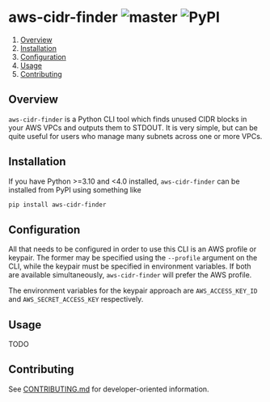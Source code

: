 # aws-cidr-finder ![master](https://github.com/cooperwalbrun/aws-cidr-finder/workflows/master/badge.svg) ![PyPI](https://img.shields.io/pypi/v/aws-cidr-finder)

1. [Overview](#overview)
2. [Installation](#installation)
3. [Configuration](#configuration)
4. [Usage](#usage-cli)
5. [Contributing](#contributing)

## Overview

`aws-cidr-finder` is a Python CLI tool which finds unused CIDR blocks in your AWS VPCs and outputs
them to STDOUT. It is very simple, but can be quite useful for users who manage many subnets across
one or more VPCs.

## Installation

If you have Python >=3.10 and <4.0 installed, `aws-cidr-finder` can be installed from PyPI using
something like

```bash
pip install aws-cidr-finder
```

## Configuration

All that needs to be configured in order to use this CLI is an AWS profile or keypair. The former
may be specified using the `--profile` argument on the CLI, while the keypair must be specified in
environment variables. If both are available simultaneously, `aws-cidr-finder` will prefer the AWS
profile.

The environment variables for the keypair approach are `AWS_ACCESS_KEY_ID` and
`AWS_SECRET_ACCESS_KEY` respectively.

## Usage

TODO

## Contributing

See [CONTRIBUTING.md](CONTRIBUTING.md) for developer-oriented information.
